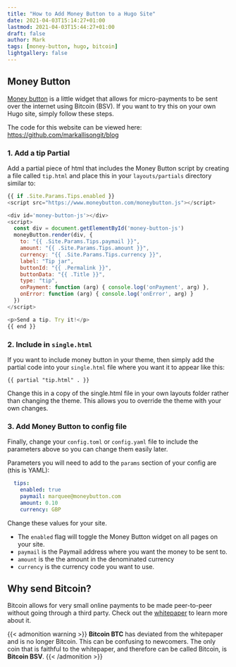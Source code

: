 ```yaml
---
title: "How to Add Money Button to a Hugo Site"
date: 2021-04-03T15:14:27+01:00
lastmod: 2021-04-03T15:44:27+01:00
draft: false
author: Mark
tags: [money-button, hugo, bitcoin]
lightgallery: false
---
```

## Money Button

[Money button](https://www.moneybutton.com/home) is a little widget that allows for micro-payments to be sent over the internet using Bitcoin (BSV). If you want to try this on your own Hugo site, simply follow these steps.

The code for this website can be viewed here: https://github.com/markallisongit/blog

### 1. Add a tip Partial

Add a partial piece of html that includes the Money Button script by creating a file called `tip.html` and place this in your `layouts/partials` directory similar to:

```javascript
{{ if .Site.Params.Tips.enabled }}
<script src="https://www.moneybutton.com/moneybutton.js"></script>

<div id='money-button-js'></div>
<script>
  const div = document.getElementById('money-button-js')
  moneyButton.render(div, {
    to: "{{ .Site.Params.Tips.paymail }}",
    amount: "{{ .Site.Params.Tips.amount }}",
    currency: "{{ .Site.Params.Tips.currency }}",
    label: "Tip jar",
    buttonId: "{{ .Permalink }}",
    buttonData: "{{ .Title }}",
    type: "tip",
    onPayment: function (arg) { console.log('onPayment', arg) },
    onError: function (arg) { console.log('onError', arg) }
  })
</script>

<p>Send a tip. Try it!</p>
{{ end }}
```

### 2. Include in `single.html`

If you want to include money button in your theme, then simply add the partial code into your `single.html` file where you want it to appear like this:

`{{ partial "tip.html" . }}`

Change this in a copy of the single.html file in your own layouts folder rather than changing the theme. This allows you to override the theme with your own changes.

### 3. Add Money Button to config file

Finally, change your `config.toml` or `config.yaml` file to include the parameters above so you can change them easily later.

Parameters you will need to add to the `params` section of your config are (this is YAML):

```yaml
  tips:
    enabled: true
    paymail: marquee@moneybutton.com
    amount: 0.10
    currency: GBP    
```

Change these values for your site.

* The `enabled` flag will toggle the Money Button widget on all pages on your site.
* `paymail` is the Paymail address where you want the money to be sent to.
* `amount` is the the amount in the denominated currency
* `currency` is the currency code you want to use.

## Why send Bitcoin?

Bitcoin allows for very small online payments to be made  peer-to-peer without going through a third party. Check out the [whitepaper](https://craigwright.net/bitcoin-white-paper.pdf) to learn more about it.

{{< admonition warning >}} 
**Bitcoin BTC** has deviated from the whitepaper and is no longer Bitcoin. This can be confusing to newcomers. The only coin that is faithful to the whitepaper, and therefore can be called Bitcoin, is **Bitcoin BSV**.
{{< /admonition >}}